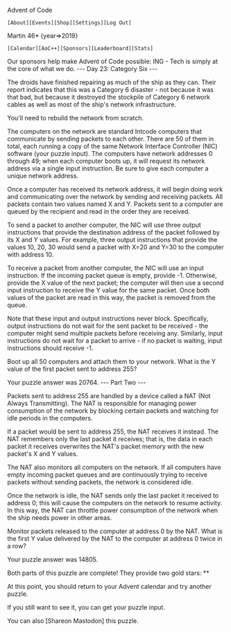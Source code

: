 
Advent of Code

    [About][Events][Shop][Settings][Log Out]

Martin 46*
  {year=>2019}

    [Calendar][AoC++][Sponsors][Leaderboard][Stats]

Our sponsors help make Advent of Code possible:
ING - Tech is simply at the core of what we do.
--- Day 23: Category Six ---

The droids have finished repairing as much of the ship as they can. Their report indicates that this was a Category 6 disaster - not because it was that bad, but because it destroyed the stockpile of Category 6 network cables as well as most of the ship's network infrastructure.

You'll need to rebuild the network from scratch.

The computers on the network are standard Intcode computers that communicate by sending packets to each other. There are 50 of them in total, each running a copy of the same Network Interface Controller (NIC) software (your puzzle input). The computers have network addresses 0 through 49; when each computer boots up, it will request its network address via a single input instruction. Be sure to give each computer a unique network address.

Once a computer has received its network address, it will begin doing work and communicating over the network by sending and receiving packets. All packets contain two values named X and Y. Packets sent to a computer are queued by the recipient and read in the order they are received.

To send a packet to another computer, the NIC will use three output instructions that provide the destination address of the packet followed by its X and Y values. For example, three output instructions that provide the values 10, 20, 30 would send a packet with X=20 and Y=30 to the computer with address 10.

To receive a packet from another computer, the NIC will use an input instruction. If the incoming packet queue is empty, provide -1. Otherwise, provide the X value of the next packet; the computer will then use a second input instruction to receive the Y value for the same packet. Once both values of the packet are read in this way, the packet is removed from the queue.

Note that these input and output instructions never block. Specifically, output instructions do not wait for the sent packet to be received - the computer might send multiple packets before receiving any. Similarly, input instructions do not wait for a packet to arrive - if no packet is waiting, input instructions should receive -1.

Boot up all 50 computers and attach them to your network. What is the Y value of the first packet sent to address 255?

Your puzzle answer was 20764.
--- Part Two ---

Packets sent to address 255 are handled by a device called a NAT (Not Always Transmitting). The NAT is responsible for managing power consumption of the network by blocking certain packets and watching for idle periods in the computers.

If a packet would be sent to address 255, the NAT receives it instead. The NAT remembers only the last packet it receives; that is, the data in each packet it receives overwrites the NAT's packet memory with the new packet's X and Y values.

The NAT also monitors all computers on the network. If all computers have empty incoming packet queues and are continuously trying to receive packets without sending packets, the network is considered idle.

Once the network is idle, the NAT sends only the last packet it received to address 0; this will cause the computers on the network to resume activity. In this way, the NAT can throttle power consumption of the network when the ship needs power in other areas.

Monitor packets released to the computer at address 0 by the NAT. What is the first Y value delivered by the NAT to the computer at address 0 twice in a row?

Your puzzle answer was 14805.

Both parts of this puzzle are complete! They provide two gold stars: **

At this point, you should return to your Advent calendar and try another puzzle.

If you still want to see it, you can get your puzzle input.

You can also [Shareon Mastodon] this puzzle.
